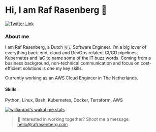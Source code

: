 # Hi, I am Raf Rasenberg 👋

[![Twitter Link](https://img.shields.io/twitter/follow/rafrasenberg?color=1DA1F2&label=%40rafrasenberg&logo=Twitter&style=flat)](https://twitter.com/rafrasenberg)

### About me

I am Raf Rasenberg, a Dutch 🇳🇱 Software Engineer. I’m a big lover of everything back-end, cloud and DevOps related. CI/CD pipelines, Kubernetes and IaC to name some of the IT buzz words. Coming from a business background, non-technical communication and focus on cost-efficient solutions is one my key skills.

Currently working as an AWS Cloud Engineer in The Netherlands.

#### Skills
Python, Linux, Bash, Kubernetes, Docker, Terraform, AWS

[![willianrod's wakatime stats](https://github-readme-stats.vercel.app/api/wakatime?username=rafrasenberg&layout=compact)](https://github.com/anuraghazra/github-readme-stats)

> :email: Interested in working together? Shoot me a message: hello@rafrasenberg.com
